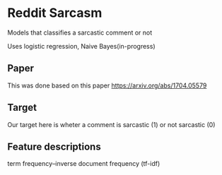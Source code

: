# Reddit Sarcasm
Models that classifies a sarcastic comment or not 

Uses logistic regression, Naive Bayes(in-progress)

## Paper 
This was done based on this paper https://arxiv.org/abs/1704.05579

## Target 
Our target here is wheter a comment is sarcastic (1) or not sarcastic (0)

## Feature descriptions
term frequency–inverse document frequency (tf-idf)




